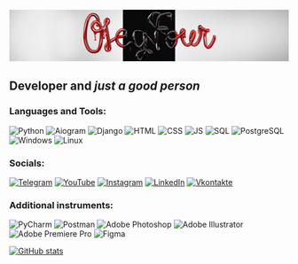 ![Header](https://github.com/olegfour3/olegfour3/blob/main/assets/header.png)

## Developer and *just a good person*

### Languages and Tools:
![Python](https://img.shields.io/badge/-Python-090909?style=for-the-badge&logo=python&logoColor=3776AB)
![Aiogram](https://img.shields.io/badge/-Aiogram-090909?style=for-the-badge&logo=Telegram&logoColor=26A5E4)
![Django](https://img.shields.io/badge/-Django-090909?style=for-the-badge&logo=Django&logoColor=092E20)
![HTML](https://img.shields.io/badge/-HTML-090909?style=for-the-badge&logo=HTML5&logoColor=E34F26)
![CSS](https://img.shields.io/badge/-CSS-090909?style=for-the-badge&logo=CSS3&logoColor=1572B6)
![JS](https://img.shields.io/badge/-JS-090909?style=for-the-badge&logo=JavaScript&logoColor=F7DF1E)
![SQL](https://img.shields.io/badge/-SQL-090909?style=for-the-badge&logo=SQLite&logoColor=003B57)
![PostgreSQL](https://img.shields.io/badge/-PostgreSQL-090909?style=for-the-badge&logo=PostgreSQL&logoColor=4169E1)
![Windows](https://img.shields.io/badge/-Windows-090909?style=for-the-badge&logo=Windows11&logoColor=0078D4)
![Linux](https://img.shields.io/badge/-Linux-090909?style=for-the-badge&logo=Linux&logoColor=FCC624)


### Socials:
[![Telegram](https://img.shields.io/badge/-Telegram-090909?style=for-the-badge&logo=telegram&logoColor=27A0D9)](https://t.me/oleg_four)
[![YouTube](https://img.shields.io/badge/-YouTube-090909?style=for-the-badge&logo=YouTube&logoColor=FF0000)](https://www.youtube.com/@user-nt1kf9jy8j/videos)
[![Instagram](https://img.shields.io/badge/-Instagram-090909?style=for-the-badge&logo=instagram&logoColor=B4068E)](https://www.instagram.com/oleg_four)
[![LinkedIn](https://img.shields.io/badge/-LinkedIn-090909?style=for-the-badge&logo=linkedin&logoColor=007BB6)](https://www.linkedin.com/in/olegpashuk)
[![Vkontakte](https://img.shields.io/badge/-Vkontakte-090909?style=for-the-badge&logo=Vk&logoColor=4F7DB3)](https://vk.com/olegpashuk)

### Additional instruments:
![PyCharm](https://img.shields.io/badge/-PyCharm-090909?style=for-the-badge&logo=PyCharm&logoColor=#000000)
![Postman](https://img.shields.io/badge/-Postman-090909?style=for-the-badge&logo=Postman&logoColor=FF6C37)
![Adobe Photoshop](https://img.shields.io/badge/-Photoshop-090909?style=for-the-badge&logo=AdobePhotoshop&logoColor=#31A8FF)
![Adobe Illustrator](https://img.shields.io/badge/-Illustrator-090909?style=for-the-badge&logo=AdobeIllustrator&logoColor=FF9A00)
![Adobe Premiere Pro](https://img.shields.io/badge/-Premiere-090909?style=for-the-badge&logo=AdobePremierePro&logoColor=9999FF)
![Figma](https://img.shields.io/badge/-Figma-090909?style=for-the-badge&logo=Figma&logoColor=F24E1E)

[![GitHub stats](https://github-readme-stats.vercel.app/api?username=olegfour3)](https://github.com/anuraghazra/github-readme-stats)
